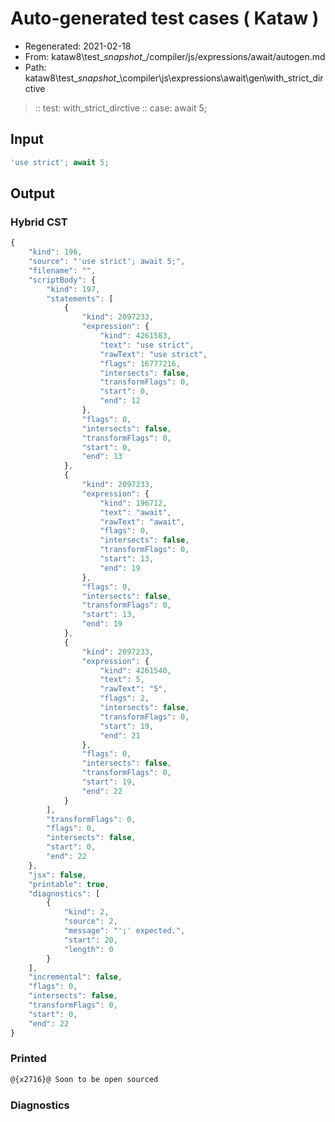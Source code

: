 # Auto-generated test cases ( Kataw )
- Regenerated: 2021-02-18
- From: kataw8\test\__snapshot__/compiler/js/expressions/await/autogen.md
- Path: kataw8\test\__snapshot__\compiler\js\expressions\await\gen\with_strict_dirctive
> :: test: with_strict_dirctive
> :: case: await 5;
## Input

`````js
'use strict'; await 5;
`````

## Output


### Hybrid CST


```javascript
{
    "kind": 196,
    "source": "'use strict'; await 5;",
    "filename": "",
    "scriptBody": {
        "kind": 197,
        "statements": [
            {
                "kind": 2097233,
                "expression": {
                    "kind": 4261583,
                    "text": "use strict",
                    "rawText": "use strict",
                    "flags": 16777216,
                    "intersects": false,
                    "transformFlags": 0,
                    "start": 0,
                    "end": 12
                },
                "flags": 0,
                "intersects": false,
                "transformFlags": 0,
                "start": 0,
                "end": 13
            },
            {
                "kind": 2097233,
                "expression": {
                    "kind": 196712,
                    "text": "await",
                    "rawText": "await",
                    "flags": 0,
                    "intersects": false,
                    "transformFlags": 0,
                    "start": 13,
                    "end": 19
                },
                "flags": 0,
                "intersects": false,
                "transformFlags": 0,
                "start": 13,
                "end": 19
            },
            {
                "kind": 2097233,
                "expression": {
                    "kind": 4261540,
                    "text": 5,
                    "rawText": "5",
                    "flags": 2,
                    "intersects": false,
                    "transformFlags": 0,
                    "start": 19,
                    "end": 21
                },
                "flags": 0,
                "intersects": false,
                "transformFlags": 0,
                "start": 19,
                "end": 22
            }
        ],
        "transformFlags": 0,
        "flags": 0,
        "intersects": false,
        "start": 0,
        "end": 22
    },
    "jsx": false,
    "printable": true,
    "diagnostics": [
        {
            "kind": 2,
            "source": 2,
            "message": "';' expected.",
            "start": 20,
            "length": 0
        }
    ],
    "incremental": false,
    "flags": 0,
    "intersects": false,
    "transformFlags": 0,
    "start": 0,
    "end": 22
}
```

### Printed


```javascript
@{x2716}@ Soon to be open sourced
```

### Diagnostics


```javascript

```

